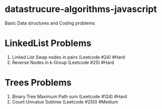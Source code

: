 # datastrucure-algorithms-javascript
Basic Data structures and Coding problems

# LinkedList Problems
1. Linked List Swap nodes in pairs (Leetcode #24) #Hard
2. Reverse Nodes in k-Group (Leetcode #25) #Hard

# Trees Problems
1. Binary Tree Maximum Path sum (Leetcode #124) #Hard
2. Count Univalue Subtree (Leetcode #250) #Medium
